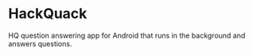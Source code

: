 # HackQuack
HQ question answering app for Android that runs in the background and answers questions.

